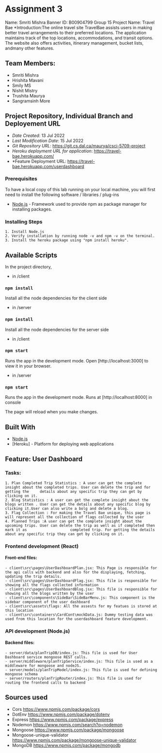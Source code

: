 # Assignment 3

Name: Smriti Mishra
Banner ID: B00904799
Group 15
Project Name: Travel Bae
\*Introduction:The online travel site TravelBae assists users in making better travel arrangements to their preferred locations. The application maintains track of the top locations, accommodations, and transit options. The website also offers activities, itinerary management, bucket lists, andmany other features.

## Team Members:

- Smriti Mishra
- Hrishita Mavani
- Smily MS
- Nishit Mistry
- Trushita Maurya
- Sangramsinh More

## Project Repository, Individual Branch and Deployement URL

- _Date Created_: 13 Jul 2022
- _Last Modification Date_: 15 Jul 2022
- _Git Repository URL_: https://git.cs.dal.ca/maurya/csci-5709-project
- _Heroku deployment URL for application_: https://travel-bae.herokuapp.com/
- \*Feature Deployment URL: https://travel-bae.herokuapp.com/userdashboard

### Prerequisites

To have a local copy of this lab running on your local machine, you will first need to install the following software / libraries / plug-ins

- [Node.js](https://nodejs.org/en/download/) - Framework used to provide npm as package manager for installing packages.

### Installing Steps

```
1. Install Node.js
2. Verify installation by running node -v and npm -v on the terminal.
3. Install the heroku package using "npm install heroku".
```

## Available Scripts

In the project directory,

- in /client

### `npm install`

Install all the node dependencies for the client side

- in /server

### `npm install`

Install all the node dependencies for the server side

- in /client

### `npm start`

Runs the app in the development mode.
Open [http://localhost:3000] to view it in your browser.

- in /server

### `npm start`

Runs the app in the development mode.
Runs at [http://localhost:8000] in console

The page will reload when you make changes.

## Built With

- [Node.js](https://nodejs.org/en/download/)
- [Heroku] - Platform for deploying web applications

## Feature: User Dashboard

### Tasks:

```
1. Plan Completed Trip Statistics : A user can get the complete insight about the completed trips. User can delete the trip and for getting the 	details about any specific trip they can get by clicking on it.
2. Blog Statistics : A user can get the complete insight about the blogs written . User can get the details about any specific blog by clicking it.User can also write a bolg and delete a blog.
3. Flag Collection : For making the Travel Bae unique, this page is will represent all the collection of flags collected by the user
4. Planned Trips :A user can get the complete insight about the upcoming trips. User can delete the trip as well as if completed then mark it as 					completed trip. For getting the details about any specific trip they can get by clicking on it.
```

### Frontend development (React)

#### Front-end files:

```
- client\src\pages\UserDashboardPlan.jsx: This Page is responsible for the api calls with backend and also for the displaying, fetching, updating the trip details.
- client\src\pages\UserDashboardFlag.jsx: This file is responsible for showing all the flags collected information
- client\src\pages\UserDashboardBlog.jsx: This file is responsible for showing all the blogs written by the user
- client\src\components\SideBar\SideBarMenu.js: This component is the sidebar component of the user dashboard
- client\src\assets\flags: All the assests for my featues is stored at this location
- client\src\containers\CardCont\mockData.js: Dummy testing data was used from this location for the userdashboard feature development.
```

### API development (Node.js)

#### Backend files:

```
- server/data/planTripDB/index.js: This file is used for User Dashboard service mongoose REST calls.
- server/middleware/planTripService/index.js: This file is used as a middleware for mongoose and nodeJS.
- server/models/planTripModel/index.js: This file is used for defining mongoose schema
- server/routers/planTripRouter/index.js: This file is used for routing the frontend calls to backend
```

## Sources used

- Cors
  https://www.npmjs.com/package/cors
- DotEnv
  https://www.npmjs.com/package/dotenv
- Express
  https://www.npmjs.com/package/express
- Nodemon
  https://www.npmjs.com/search?q=nodemon
- Mongoose
  https://www.npmjs.com/package/mongoose
- Mongoose-unique-validator
  https://www.npmjs.com/package/mongoose-unique-validator
- MongoDB
  https://www.npmjs.com/package/mongodb

